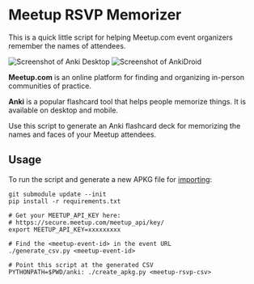 # Meetup RSVP Memorizer

This is a quick little script for helping Meetup.com event organizers
remember the names of attendees.

![Screenshot of Anki Desktop](https://imgur.com/IepAuja.png)
![Screenshot of AnkiDroid](http://imgur.com/nvB5gj6.png)

**Meetup.com** is an online platform for finding and organizing
in-person communities of practice.

**Anki** is a popular flashcard tool that helps people memorize things.
It is available on desktop and mobile.

Use this script to generate an Anki flashcard deck for memorizing the
names and faces of your Meetup attendees.

## Usage

To run the script and generate a new APKG file for
[importing](https://ankidroid.org/docs/manual.html#importing):

```
git submodule update --init
pip install -r requirements.txt

# Get your MEETUP_API_KEY here:
# https://secure.meetup.com/meetup_api/key/
export MEETUP_API_KEY=xxxxxxxxx

# Find the <meetup-event-id> in the event URL
./generate_csv.py <meetup-event-id>

# Point this script at the generated CSV
PYTHONPATH=$PWD/anki: ./create_apkg.py <meetup-rsvp-csv>
```
